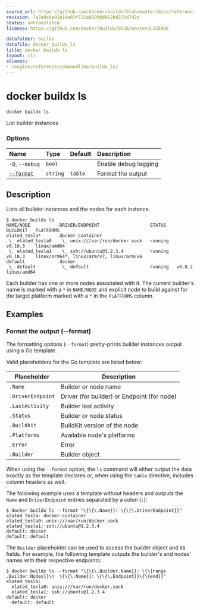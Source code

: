 ```yaml
---
source_url: https://github.com/docker/buildx/blob/master/docs/reference/buildx_ls.md
revision: 7a7a9c8e01e14a83f732a0509dd9128d271d7d2d
status: untranslated
license: https://github.com/docker/buildx/blob/master/LICENSE

datafolder: buildx
datafile: docker_buildx_ls
title: docker buildx ls
layout: cli
aliases:
- /engine/reference/commandline/buildx_ls/
---
```


# docker buildx ls

```text
docker buildx ls
```

List builder instances

### Options

| Name                  | Type     | Default | Description          |
|:----------------------|:---------|:--------|:---------------------|
| `-D`, `--debug`       | `bool`   |         | Enable debug logging |
| [`--format`](#format) | `string` | `table` | Format the output    |

## Description

Lists all builder instances and the nodes for each instance.

```console
$ docker buildx ls
NAME/NODE           DRIVER/ENDPOINT                   STATUS    BUILDKIT   PLATFORMS
elated_tesla*       docker-container
 \_ elated_tesla0    \_ unix:///var/run/docker.sock   running   v0.10.3    linux/amd64
 \_ elated_tesla1    \_ ssh://ubuntu@1.2.3.4          running   v0.10.3    linux/arm64*, linux/arm/v7, linux/arm/v6
default             docker
 \_ default          \_ default                       running   v0.8.2     linux/amd64
```

Each builder has one or more nodes associated with it. The current builder's
name is marked with a `*` in `NAME/NODE` and explicit node to build against for
the target platform marked with a `*` in the `PLATFORMS` column.

## Examples

### <a name="format"></a> Format the output (--format)

The formatting options (`--format`) pretty-prints builder instances output
using a Go template.

Valid placeholders for the Go template are listed below:

| Placeholder       | Description                                 |
|-------------------|---------------------------------------------|
| `.Name`           | Builder or node name                        |
| `.DriverEndpoint` | Driver (for builder) or Endpoint (for node) |
| `.LastActivity`   | Builder last activity                       |
| `.Status`         | Builder or node status                      |
| `.Buildkit`       | BuildKit version of the node                |
| `.Platforms`      | Available node's platforms                  |
| `.Error`          | Error                                       |
| `.Builder`        | Builder object                              |

When using the `--format` option, the `ls` command will either output the data
exactly as the template declares or, when using the `table` directive, includes
column headers as well.

The following example uses a template without headers and outputs the
`Name` and `DriverEndpoint` entries separated by a colon (`:`):

```console
$ docker buildx ls --format "\{\{\.Name}}: \{\{\.DriverEndpoint}}"
elated_tesla: docker-container
elated_tesla0: unix:///var/run/docker.sock
elated_tesla1: ssh://ubuntu@1.2.3.4
default: docker
default: default
```

The `Builder` placeholder can be used to access the builder object and its
fields. For example, the following template outputs the builder's and
nodes' names with their respective endpoints:

```console
$ docker buildx ls --format "\{\{\.Builder.Name}}: \{\{range .Builder.Nodes}}\n  \{\{\.Name}}: \{\{\.Endpoint}}\{\{end}}"
elated_tesla:
  elated_tesla0: unix:///var/run/docker.sock
  elated_tesla1: ssh://ubuntu@1.2.3.4
default: docker
  default: default
```

